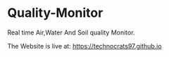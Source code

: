 # Quality-Monitor
 Real time Air,Water And Soil quality Monitor.

The Website is live at:
https://technocrats97.github.io
